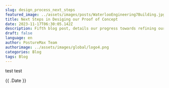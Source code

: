 ```yaml
---
slug: design_process_next_steps
featured_image: ../assets/images/posts/WaterlooEngineering7Building.jpg
title: Next Steps in Desiging our Proof of Concept
date: 2023-11-17T06:30:05.142Z
description: Fifth blog post, details our progress towards refining our proof of concept
draft: false
language: en
author: PostureMax Team
authorimage: ../assets/images/global/logo4.png
categories: Blog
tags: Blog
---
```

test test

{{ .Date }}
